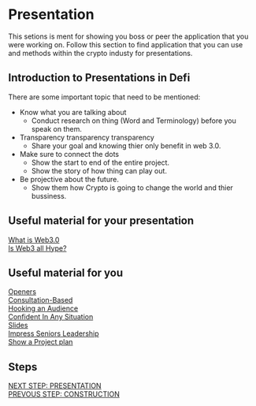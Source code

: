 # Presentation
This setions is ment for showing you boss or peer the application that you were working on. Follow this section to find application that you can use and methods within the crypto industy for presentations.

## Introduction to Presentations in Defi



There are some important topic that need to be mentioned: 
* Know what you are talking about
  - Conduct research on thing (Word and Terminology) before you speak on them.
* Transparency transparency transparency
  - Share your goal and knowing thier only benefit in web 3.0.
* Make sure to connect the dots
  - Show the start to end of the entire project. 
  - Show the story of how thing can play out.
* Be projective about the future.
  - Show them how Crypto is going to change the world and thier bussiness.


## Useful material for your presentation
[What is Web3.0](https://youtu.be/nHhAEkG1y2U)<br/>
[Is Web3 all Hype?](https://youtu.be/wHTcrmhskto)


## Useful material for you
[Openers](https://youtu.be/dEDcc0aCjaA)<br/>
[Consultation-Based](https://youtu.be/PgOD1j2DhNg)<br/>
[Hooking an Audience](https://youtu.be/k8GvTgWtR7o)<br/>
[Confident In Any Situation](https://youtu.be/KmOAznOQX-g)<br/>
[Slides](https://youtu.be/XA1o5rvy8r4)<br/>
[Impress Seniors Leadership](https://youtu.be/soZBrFglqtc)<br/>
[Show a Project plan](https://youtu.be/iSg_0tsqCkM)<br/>

## Steps
[NEXT STEP: PRESENTATION](https://github.com/SageJames/Web3-Hub/tree/main/Pipeline/Presentation)<br/>
[PREVOUS STEP: CONSTRUCTION](https://github.com/SageJames/Web3-Hub/tree/main/Pipeline/Construction)


